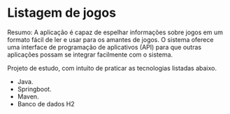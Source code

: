 # Listagem de jogos

Resumo: A aplicação é capaz de espelhar informações sobre jogos em um formato fácil de ler e usar para os amantes de jogos. O sistema oferece uma interface de programação de aplicativos (API) para que outras aplicações possam se integrar facilmente com o sistema.

Projeto de estudo, com intuito de praticar as tecnologias listadas abaixo. 
* Java.
* Springboot.
* Maven.
* Banco de dados H2
